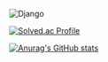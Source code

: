 

<!--
**mseo39/mseo39** is a ✨ _special_ ✨ repository because its `README.md` (this file) appears on your GitHub profile.

Here are some ideas to get you started:

- 🔭 I’m currently working on ...
- 🌱 I’m currently learning ...
- 👯 I’m looking to collaborate on ...
- 🤔 I’m looking for help with ...
- 💬 Ask me about ...
- 📫 How to reach me: ...
- 😄 Pronouns: ...
- ⚡ Fun fact: ...
-->

![Django](https://img.shields.io/badge/-Django-092E20?style=for-the-badge&logo=Django&logoColor=white)


[![Solved.ac Profile](http://mazassumnida.wtf/api/v2/generate_badge?boj=mseo39)](https://solved.ac/mseo39/)



[![Anurag's GitHub stats](https://github-readme-stats.vercel.app/api?username=mseo39)](https://github.com/mseo39/github-readme-stats)
